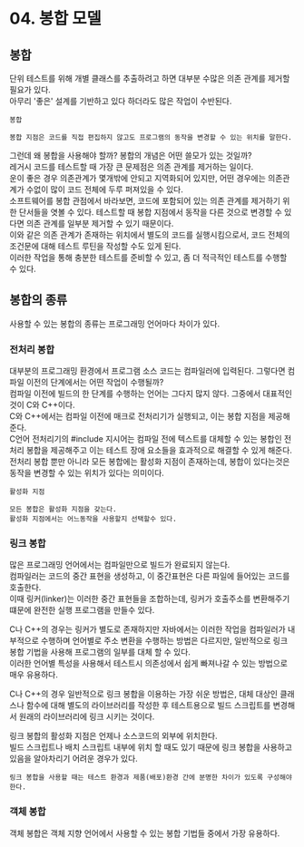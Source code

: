 # 04. 봉합 모델
## 봉합
단위 테스트를 위해 개별 클래스를 추출하려고 하면 대부분 수많은 의존 관계를 제거할 필요가 있다.  
아무리 '좋은' 설계를 기반하고 있다 하더라도 많은 작업이 수반된다.  
```
봉합

봉합 지점은 코드를 직접 편집하지 않고도 프로그램의 동작을 변경할 수 있는 위치를 말한다.
```

그런데 왜 봉합을 사용해야 할까? 봉합의 개념은 어떤 쓸모가 있는 것일까?  
레거시 코드를 테스트할 때 가장 큰 문제점은 의존 관계를 제거하는 일이다.  
운이 좋은 경우 의존관계가 몇개밖에 안되고 지역화되어 있지만, 어떤 경우에는 의존관계가 수없이 많이 코드 전체에 두루 퍼져있을 수 있다.  
소프트웨어를 봉합 관점에서 바라보면, 코드에 포함되어 있는 의존 관계를 제거하기 위한 단서들을 엿볼 수 있다.
테스트할 때 봉합 지점에서 동작을 다른 것으로 변경할 수 있다면 의존 관계를 일부분 제거할 수 있기 때문이다.  
이와 같은 의존 관계가 존재하는 위치에서 별도의 코드를 실행시킴으로서, 코드 전체의 조건문에 대해 테스트 루틴을 작성할 수도 있게 된다.  
이러한 작업을 통해 충분한 테스트를 준비할 수 있고, 좀 더 적극적인 테스트를 수행할 수 있다.

## 봉합의 종류
사용할 수 있는 봉합의 종류는 프로그래밍 언어마다 차이가 있다.

### 전처리 봉합
대부분의 프로그래밍 환경에서 프로그램 소스 코드는 컴파일러에 입력된다. 그렇다면 컴파일 이전의 단계에서는 어떤 작업이 수행될까?  
컴파일 이전에 빌드의 한 단계를 수행하는 언어는 그다지 많지 않다. 그중에서 대표적인 것이 C와 C++이다.  
C와 C++에서는 컴파일 이전에 매크로 전처리기가 실행되고, 이는 봉합 지점을 제공해 준다.  
C언어 전처리기의 #include 지시어는 컴파일 전에 텍스트를 대체할 수 있는 봉합인 전처리 봉합을 제공해주고 이는 테스트 장애 요소들을 효과적으로 해결할 수 있게 해준다.  
전처리 봉합 뿐만 아니라 모든 봉합에는 활성화 지점이 존재하는데, 봉합이 있다는것은 동작을 변경할 수 있는 위치가 있다는 의미이다.
```
활성화 지점

모든 봉합은 활성화 지점을 갖는다.
활성화 지점에서는 어느동작을 사용할지 선택할수 있다.
```

### 링크 봉합
많은 프로그래밍 언어에서는 컴파일만으로 빌드가 완료되지 않는다.  
컴파일러는 코드의 중간 표현을 생성하고, 이 중간표현은 다른 파일에 들어있는 코드를 호출한다.  
이때 링커(linker)는 이러한 중간 표현들을 조합하는데, 링커가 호출주소를 변환해주기 떄문에 완전한 실행 프로그램을 만들수 있다.

C나 C++의 경우는 링커가 별도로 존재하지만 자바에서는 이러한 작업을 컴파일러가 내부적으로 수행하며 언어별로 주소 변환을 수행하는 방법은 다르지만, 일반적으로 링크 봉합 기법을 사용해 프로그램의 일부를 대체 할 수 있다.  
이러한 언어별 특성을 사용해서 테스트시 의존성에서 쉽게 빠져나갈 수 있는 방법으로 매우 유용하다.  

C나 C++의 경우 일반적으로 링크 봉합을 이용하는 가장 쉬운 방법은, 대체 대상인 클래스나 함수에 대해 별도의 라이브러리를 작성한 후 테스트용으로 빌드 스크립트를 변경해서 원래의 라이브러리에 링크 시키는 것이다.  

링크 봉합의 활성화 지점은 언제나 소스코드의 외부에 위치한다.  
빌드 스크립트나 배치 스크립트 내부에 위치 할 때도 있기 때문에 링크 봉합을 사용하고 있음을 알아차리기 어려운 경우가 있다.
```
링크 봉합을 사용할 때는 테스트 환경과 제품(배포)환경 간에 분명한 차이가 있도록 구성해야 한다.
```


### 객체 봉합
객체 봉합은 객체 지향 언어에서 사용할 수 있는 봉합 기법들 중에서 가장 유용하다.  
